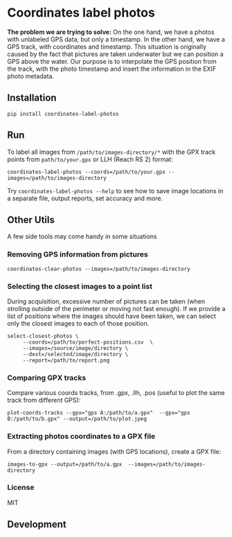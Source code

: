 # Coordinates label photos

**The problem we are trying to solve:** On the one hand, we have a photos with unlabeled GPS data, but only a timestamp.
In the other hand, we have a GPS track, with coordinates and timestamp. 
This situation is originally caused by the fact that pictures are taken underwater but we can position a GPS above the water.
Our purpose is to interpolate the GPS position from the track, with the photo timestamp and insert the information in the EXIF photo metadata.

## Installation 

    pip install coordinates-label-photos

## Run
To label all images from `/path/to/images-directory/*` with the GPX track points from `path/to/your.gpx` or LLH (Reach RS 2) format:

    coordinates-label-photos --coords=/path/to/your.gpx --images=/path/to/images-directory

Try `coordinates-label-photos --help` to see how to save image locations in a separate file, output reports, set accuracy and more.

## Other Utils

A few side tools may come handy in some situations

### Removing GPS information from pictures

    coordinates-clear-photos --images=/path/to/images-directory


### Selecting the closest images to a point list

During acquisition, excessive number of pictures can be taken (when strolling outside of the perimeter or moving not fast enough).
If we provide a list of positions where the images should have been taken, we can select only the closest images to each of those position.

    select-closest-photos \
         --coords=/path/to/perfect-positions.csv  \
         --images=/source/image/directory \
         --dest=/selected/image/directory \
         --report=/path/to/report.png

### Comparing GPX tracks

Compare various coords tracks, from .gpx, .llh, .pos (useful to plot the same track from different GPS):

    plot-coords-tracks --gpx="gps A:/path/to/a.gpx"  --gpx="gps B:/path/to/b.gpx" --output=/path/to/plot.jpeg

### Extracting photos coordinates to a GPX file

From a directory containing images (with GPS locations), create a GPX file:

    images-to-gpx --output=/path/to/a.gpx  --images=/path/to/images-directory

### License 
MIT

## Development


